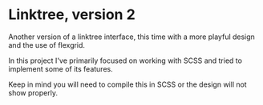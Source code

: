# Linktree, version 2

Another version of a linktree interface, this time with a more playful design and the use of flexgrid.

In this project I've primarily focused on working with SCSS and tried to implement some of its features.

Keep in mind you will need to compile this in SCSS or the design will not show properly.